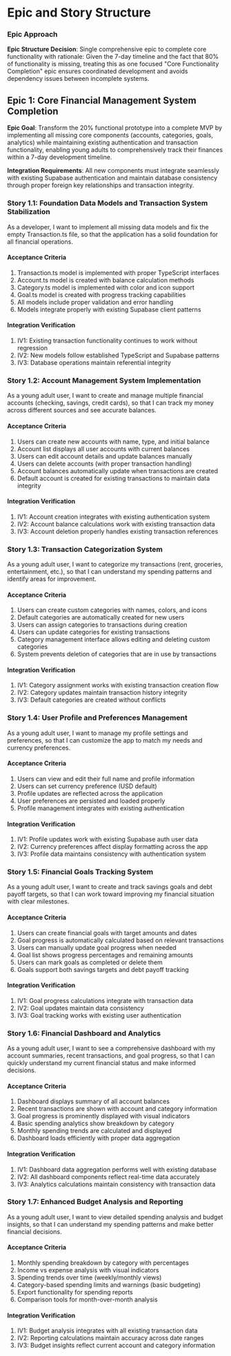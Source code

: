 # Epic and Story Structure

### Epic Approach
**Epic Structure Decision**: Single comprehensive epic to complete core functionality with rationale: Given the 7-day timeline and the fact that 80% of functionality is missing, treating this as one focused "Core Functionality Completion" epic ensures coordinated development and avoids dependency issues between incomplete systems.

## Epic 1: Core Financial Management System Completion

**Epic Goal**: Transform the 20% functional prototype into a complete MVP by implementing all missing core components (accounts, categories, goals, analytics) while maintaining existing authentication and transaction functionality, enabling young adults to comprehensively track their finances within a 7-day development timeline.

**Integration Requirements**: All new components must integrate seamlessly with existing Supabase authentication and maintain database consistency through proper foreign key relationships and transaction integrity.

### Story 1.1: Foundation Data Models and Transaction System Stabilization

As a developer,
I want to implement all missing data models and fix the empty Transaction.ts file,
so that the application has a solid foundation for all financial operations.

#### Acceptance Criteria
1. Transaction.ts model is implemented with proper TypeScript interfaces
2. Account.ts model is created with balance calculation methods
3. Category.ts model is implemented with color and icon support
4. Goal.ts model is created with progress tracking capabilities
5. All models include proper validation and error handling
6. Models integrate properly with existing Supabase client patterns

#### Integration Verification
1. IV1: Existing transaction functionality continues to work without regression
2. IV2: New models follow established TypeScript and Supabase patterns
3. IV3: Database operations maintain referential integrity

### Story 1.2: Account Management System Implementation

As a young adult user,
I want to create and manage multiple financial accounts (checking, savings, credit cards),
so that I can track my money across different sources and see accurate balances.

#### Acceptance Criteria
1. Users can create new accounts with name, type, and initial balance
2. Account list displays all user accounts with current balances
3. Users can edit account details and update balances manually
4. Users can delete accounts (with proper transaction handling)
5. Account balances automatically update when transactions are created
6. Default account is created for existing transactions to maintain data integrity

#### Integration Verification
1. IV1: Account creation integrates with existing authentication system
2. IV2: Account balance calculations work with existing transaction data
3. IV3: Account deletion properly handles existing transaction references

### Story 1.3: Transaction Categorization System

As a young adult user,
I want to categorize my transactions (rent, groceries, entertainment, etc.),
so that I can understand my spending patterns and identify areas for improvement.

#### Acceptance Criteria
1. Users can create custom categories with names, colors, and icons
2. Default categories are automatically created for new users
3. Users can assign categories to transactions during creation
4. Users can update categories for existing transactions
5. Category management interface allows editing and deleting custom categories
6. System prevents deletion of categories that are in use by transactions

#### Integration Verification
1. IV1: Category assignment works with existing transaction creation flow
2. IV2: Category updates maintain transaction history integrity
3. IV3: Default categories are created without conflicts

### Story 1.4: User Profile and Preferences Management

As a young adult user,
I want to manage my profile settings and preferences,
so that I can customize the app to match my needs and currency preferences.

#### Acceptance Criteria
1. Users can view and edit their full name and profile information
2. Users can set currency preference (USD default)
3. Profile updates are reflected across the application
4. User preferences are persisted and loaded properly
5. Profile management integrates with existing authentication

#### Integration Verification
1. IV1: Profile updates work with existing Supabase auth user data
2. IV2: Currency preferences affect display formatting across the app
3. IV3: Profile data maintains consistency with authentication system

### Story 1.5: Financial Goals Tracking System

As a young adult user,
I want to create and track savings goals and debt payoff targets,
so that I can work toward improving my financial situation with clear milestones.

#### Acceptance Criteria
1. Users can create financial goals with target amounts and dates
2. Goal progress is automatically calculated based on relevant transactions
3. Users can manually update goal progress when needed
4. Goal list shows progress percentages and remaining amounts
5. Users can mark goals as completed or delete them
6. Goals support both savings targets and debt payoff tracking

#### Integration Verification
1. IV1: Goal progress calculations integrate with transaction data
2. IV2: Goal updates maintain data consistency
3. IV3: Goal tracking works with existing user authentication

### Story 1.6: Financial Dashboard and Analytics

As a young adult user,
I want to see a comprehensive dashboard with my account summaries, recent transactions, and goal progress,
so that I can quickly understand my current financial status and make informed decisions.

#### Acceptance Criteria
1. Dashboard displays summary of all account balances
2. Recent transactions are shown with account and category information
3. Goal progress is prominently displayed with visual indicators
4. Basic spending analytics show breakdown by category
5. Monthly spending trends are calculated and displayed
6. Dashboard loads efficiently with proper data aggregation

#### Integration Verification
1. IV1: Dashboard data aggregation performs well with existing database
2. IV2: All dashboard components reflect real-time data accurately
3. IV3: Analytics calculations maintain consistency with transaction data

### Story 1.7: Enhanced Budget Analysis and Reporting

As a young adult user,
I want to view detailed spending analysis and budget insights,
so that I can understand my spending patterns and make better financial decisions.

#### Acceptance Criteria
1. Monthly spending breakdown by category with percentages
2. Income vs expense analysis with visual indicators
3. Spending trends over time (weekly/monthly views)
4. Category-based spending limits and warnings (basic budgeting)
5. Export functionality for spending reports
6. Comparison tools for month-over-month analysis

#### Integration Verification
1. IV1: Budget analysis integrates with all existing transaction data
2. IV2: Reporting calculations maintain accuracy across date ranges
3. IV3: Budget insights reflect current account and category information